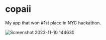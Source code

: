 # copaii 
My app that won #1st place in NYC hackathon.


![Screenshot 2023-11-10 144630](https://github.com/cybersaf/copaii/assets/42044111/7eafe523-b157-4ead-bb11-9c916ca3b2c3)

